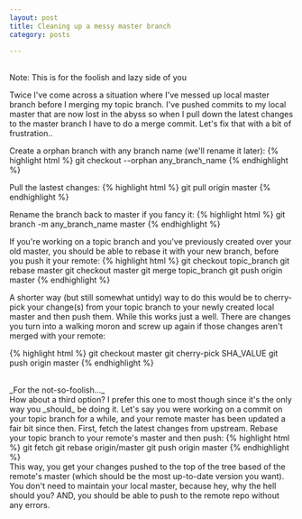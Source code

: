 ```yaml
---
layout: post
title: Cleaning up a messy master branch
category: posts

---
```

<br>
Note: This is for the foolish and lazy side of you

Twice I've come across a situation where I've messed up local master branch before I merging my topic branch. I've pushed commits to my local master that are now lost in the abyss so when I pull down the latest changes to the master branch I have to do a merge commit. Let's fix that with a bit of frustration..

Create a orphan branch with any branch name (we'll rename it later):
{% highlight html %}
git checkout --orphan any_branch_name
{% endhighlight %}<br>

Pull the lastest changes:
{% highlight html %}
git pull origin master
{% endhighlight %}<br>

Rename the branch back to master if you fancy it:
{% highlight html %}
git branch -m any_branch_name master
{% endhighlight %}<br>

If you're working on a topic branch and you've previously created over your old master, you should be able to rebase it with your new branch, before you push it your remote:
{% highlight html %}
git checkout topic_branch
git rebase master
git checkout master
git merge topic_branch
git push origin master
{% endhighlight %}<br>

A shorter way (but still somewhat untidy) way to do this would be to cherry-pick your change(s) from your topic branch to your newly created local master and then push them. While this works just a well. There are changes you turn into a walking moron and screw up again if those changes aren't merged with your remote:

{% highlight html %}
git checkout master
git cherry-pick SHA_VALUE
git push origin master
{% endhighlight %}<br>

<br>
_For the not-so-foolish..._<br>
How about a third option? I prefer this one to most though since it's the only way you _should_ be doing it.
Let's say you were working on a commit on your topic branch for a while, and your remote master has been updated a fair bit since then.
First, fetch the latest changes from upstream. Rebase your topic branch to your remote's master and then push:
{% highlight html %}
git fetch
git rebase origin/master
git push origin master
{% endhighlight %}<br>
This way, you get your changes pushed to the top of the tree based of the remote's master (which should be the most up-to-date version you want). You don't need to maintain your local master, because hey, why the hell should you? AND, you should be able to push to the remote repo without any errors.